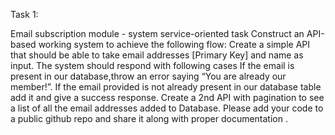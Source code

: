 Task 1: 

Email subscription module - system service-oriented task 
Construct an API-based working system to achieve the following flow:
Create a simple API that should be able to take email addresses [Primary Key] and name as input. 
The system should respond with following cases 
If the email is present in our database,throw an error saying “You are already our member!”. 
If the email provided is not already present in our database table add it and give a success response. 
Create a 2nd API with pagination to see a list of all the email addresses added to Database.
Please add your code to a public github repo and share it along with proper documentation .

